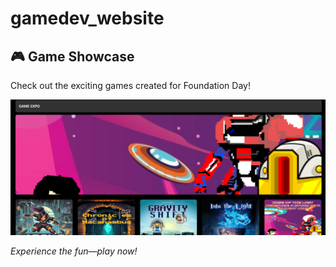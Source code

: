 ﻿# gamedev_website
## 🎮 Game Showcase

Check out the exciting games created for Foundation Day!  

![Game Ad](https://github.com/Araanna/gamedev_website/blob/main/game-add.png)  

*Experience the fun—play now!*
